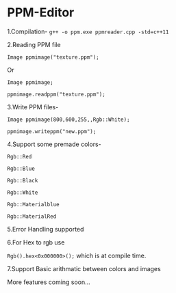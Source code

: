# PPM-Editor
1.Compilation-
 `g++ -o ppm.exe ppmreader.cpp -std=c++11 `

2.Reading PPM file

 `Image ppmimage("texture.ppm");`

Or

  `Image ppmimage;`

  `ppmimage.readppm("texture.ppm");`
 
3.Write PPM files-

 `Image ppmimage(800,600,255,,Rgb::White);`
 
  `ppmimage.writeppm("new.ppm");`
  
4.Support some premade colors-

  `Rgb::Red`
  
  `Rgb::Blue`
  
  `Rgb::Black`
  
  `Rgb::White `
  
  `Rgb::Materialblue `
  
  `Rgb::MaterialRed `
  
  
 5.Error Handling supported
 
 6.For Hex to rgb use
 
  `Rgb().hex<0x000000>();` which is at compile time.
 
 7.Support Basic arithmatic between colors and images
 
 More features coming soon...
  
  
  
